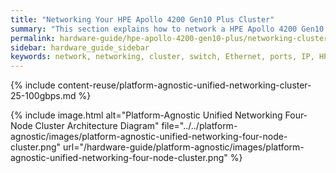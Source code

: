 ```yaml
---
title: "Networking Your HPE Apollo 4200 Gen10 Plus Cluster"
summary: "This section explains how to network a HPE Apollo 4200 Gen10 Plus cluster."
permalink: hardware-guide/hpe-apollo-4200-gen10-plus/networking-cluster.html
sidebar: hardware_guide_sidebar
keywords: network, networking, cluster, switch, Ethernet, ports, IP, HPE, Apollo 4200 Gen10 Plus
---
```


{% include content-reuse/platform-agnostic-unified-networking-cluster-25-100gbps.md %}

{% include image.html alt="Platform-Agnostic Unified Networking Four-Node Cluster Architecture Diagram" file="../../platform-agnostic/images/platform-agnostic-unified-networking-four-node-cluster.png" url="/hardware-guide/platform-agnostic/images/platform-agnostic-unified-networking-four-node-cluster.png" %}
